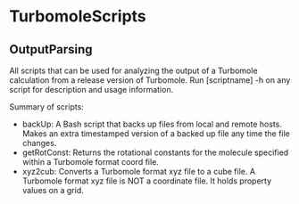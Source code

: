 # TurbomoleScripts
## OutputParsing
All scripts that can be used for analyzing the output of a Turbomole 
calculation from a release version of Turbomole. 
Run [scriptname] -h on any script for description and usage information. 

Summary of scripts:
- backUp:      A Bash script that backs up files from local and remote 
               hosts. Makes an extra timestamped version of a backed up
               file any time the file changes. 
- getRotConst: Returns the rotational constants for the molecule 
               specified within a Turbomole format coord file. 
- xyz2cub:     Converts a Turbomole format xyz file to a cube file. A
               Turbomole format xyz file is NOT a coordinate file. It
               holds property values on a grid. 
